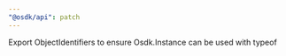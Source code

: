 ```yaml
---
"@osdk/api": patch
---
```


Export ObjectIdentifiers to ensure Osdk.Instance can be used with typeof
